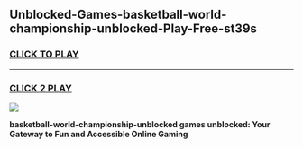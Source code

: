 
## Unblocked-Games-basketball-world-championship-unblocked-Play-Free-st39s
<h3>
<a href="https://premium76.site?title=basketball-world-championship-unblocked&ref=20M">CLICK TO PLAY</a></h3>
<hr>

<h3>
<a href="https://premium76.site?title=basketball-world-championship-unblocked&ref=20M">CLICK 2 PLAY</a>
  
</h3>

<a href="https://premium76.site?title=basketball-world-championship-unblocked&ref=19M"><img src="https://clearcache.store/games.png"></a>


**basketball-world-championship-unblocked games unblocked: Your Gateway to Fun and Accessible Online Gaming**
